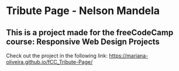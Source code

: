 # Tribute Page - Nelson Mandela

## This is a project made for the freeCodeCamp course:  Responsive Web Design Projects

Check out the project in the following link: 
https://mariana-oliveira.github.io/fCC_Tribute-Page/